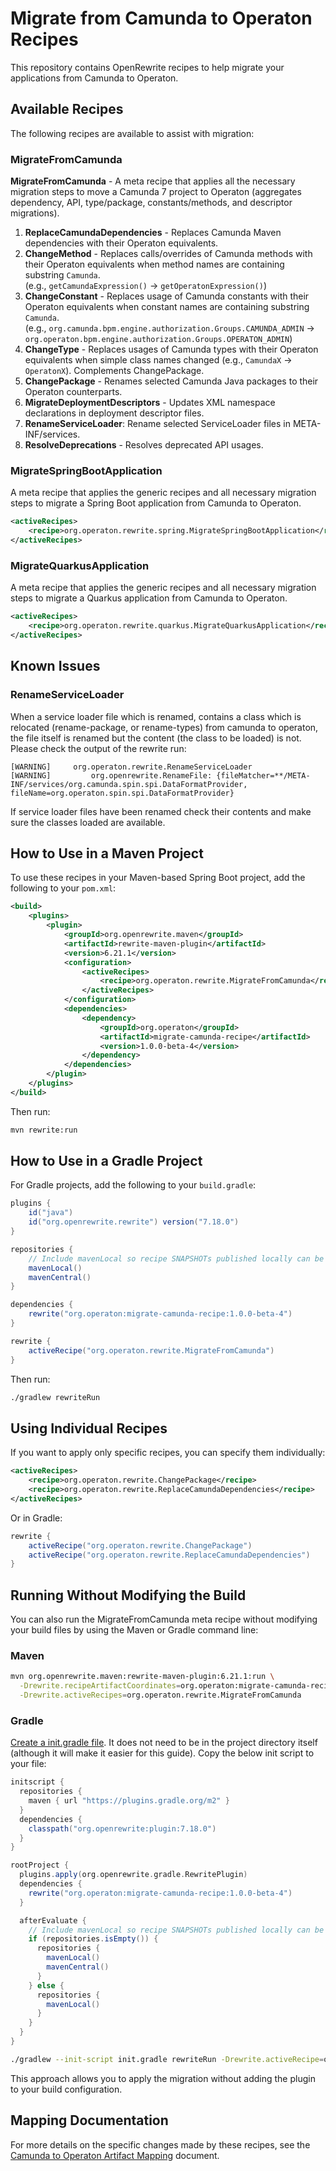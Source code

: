 # Migrate from Camunda to Operaton Recipes

This repository contains OpenRewrite recipes to help migrate your applications from Camunda to Operaton.

## Available Recipes

The following recipes are available to assist with migration:

### MigrateFromCamunda

**MigrateFromCamunda** - A meta recipe that applies all the necessary migration steps to move a Camunda 7 project to Operaton (aggregates dependency, API, type/package, constants/methods, and descriptor migrations).

1. **ReplaceCamundaDependencies** - Replaces Camunda Maven dependencies with their Operaton equivalents.
1. **ChangeMethod** - Replaces calls/overrides of Camunda methods with their Operaton equivalents when method names are containing substring `Camunda`.<br />(e.g., `getCamundaExpression()` -> `getOperatonExpression()`)
1. **ChangeConstant** - Replaces usage of Camunda constants with their Operaton equivalents when constant names
   are containing substring `Camunda`.<br />(e.g., `org.camunda.bpm.engine.authorization.Groups.CAMUNDA_ADMIN` -> `org.operaton.bpm.engine.authorization.Groups.OPERATON_ADMIN`)
1. **ChangeType** - Replaces usages of Camunda types with their Operaton equivalents when simple class names changed (e.g., `CamundaX` -> `OperatonX`). Complements ChangePackage.
1. **ChangePackage** - Renames selected Camunda Java packages to their Operaton counterparts.
1. **MigrateDeploymentDescriptors** - Updates XML namespace declarations in deployment descriptor files.
1. **RenameServiceLoader**: Rename selected ServiceLoader files in META-INF/services.
1. **ResolveDeprecations** - Resolves deprecated API usages.

### MigrateSpringBootApplication
A meta recipe that applies the generic recipes and all necessary migration steps to migrate a Spring Boot application from Camunda to Operaton.

```xml
<activeRecipes>
    <recipe>org.operaton.rewrite.spring.MigrateSpringBootApplication</recipe>
</activeRecipes>
```

### MigrateQuarkusApplication
A meta recipe that applies the generic recipes and all necessary migration steps to migrate a Quarkus application from Camunda to Operaton.

```xml
<activeRecipes>
    <recipe>org.operaton.rewrite.quarkus.MigrateQuarkusApplication</recipe>
</activeRecipes>
```

## Known Issues

### RenameServiceLoader

When a service loader file which is renamed, contains a class which is relocated (rename-package, or rename-types) from camunda to operaton, the file itself is renamed but the content (the class to be loaded) is not. Please check the output of the rewrite run:

```text
[WARNING]     org.operaton.rewrite.RenameServiceLoader
[WARNING]         org.openrewrite.RenameFile: {fileMatcher=**/META-INF/services/org.camunda.spin.spi.DataFormatProvider, fileName=org.operaton.spin.spi.DataFormatProvider}
```
If service loader files have been renamed check their contents and make sure the classes loaded are available. 

## How to Use in a Maven Project

To use these recipes in your Maven-based Spring Boot project, add the following to your `pom.xml`:

```xml
<build>
    <plugins>
        <plugin>
            <groupId>org.openrewrite.maven</groupId>
            <artifactId>rewrite-maven-plugin</artifactId>
            <version>6.21.1</version>
            <configuration>
                <activeRecipes>
                    <recipe>org.operaton.rewrite.MigrateFromCamunda</recipe>
                </activeRecipes>
            </configuration>
            <dependencies>
                <dependency>
                    <groupId>org.operaton</groupId>
                    <artifactId>migrate-camunda-recipe</artifactId>
                    <version>1.0.0-beta-4</version>
                </dependency>
            </dependencies>
        </plugin>
    </plugins>
</build>
```

Then run:

```bash
mvn rewrite:run
```

## How to Use in a Gradle Project

For Gradle projects, add the following to your `build.gradle`:

```groovy
plugins {
    id("java")
    id("org.openrewrite.rewrite") version("7.18.0")
}

repositories {
    // Include mavenLocal so recipe SNAPSHOTs published locally can be resolved
    mavenLocal()
    mavenCentral()
}

dependencies {
    rewrite("org.operaton:migrate-camunda-recipe:1.0.0-beta-4")
}

rewrite {
    activeRecipe("org.operaton.rewrite.MigrateFromCamunda")
}
```

Then run:

```bash
./gradlew rewriteRun
```

## Using Individual Recipes

If you want to apply only specific recipes, you can specify them individually:

```xml
<activeRecipes>
    <recipe>org.operaton.rewrite.ChangePackage</recipe>
    <recipe>org.operaton.rewrite.ReplaceCamundaDependencies</recipe>
</activeRecipes>
```

Or in Gradle:

```groovy
rewrite {
    activeRecipe("org.operaton.rewrite.ChangePackage")
    activeRecipe("org.operaton.rewrite.ReplaceCamundaDependencies")
}
```

## Running Without Modifying the Build

You can also run the MigrateFromCamunda meta recipe without modifying your build files by using the Maven or Gradle command line:

### Maven

```bash
mvn org.openrewrite.maven:rewrite-maven-plugin:6.21.1:run \
  -Drewrite.recipeArtifactCoordinates=org.operaton:migrate-camunda-recipe:1.0.0-beta-4 \
  -Drewrite.activeRecipes=org.operaton.rewrite.MigrateFromCamunda
```

### Gradle

[Create a init.gradle file](https://docs.openrewrite.org/running-recipes/running-rewrite-on-a-gradle-project-without-modifying-the-build). It does not need to be in the project directory itself (although it will make it easier for this guide). Copy the below init script to your file:

```groovy
initscript {
  repositories {
    maven { url "https://plugins.gradle.org/m2" }
  }
  dependencies {
    classpath("org.openrewrite:plugin:7.18.0")
  }
}

rootProject {
  plugins.apply(org.openrewrite.gradle.RewritePlugin)
  dependencies {
    rewrite("org.operaton:migrate-camunda-recipe:1.0.0-beta-4")
  }

  afterEvaluate {
    // Include mavenLocal so recipe SNAPSHOTs published locally can be resolved
    if (repositories.isEmpty()) {
      repositories {
        mavenLocal()
        mavenCentral()
      }
    } else {
      repositories {
        mavenLocal()
      }
    }
  }
}
```

```bash
./gradlew --init-script init.gradle rewriteRun -Drewrite.activeRecipe=org.operaton.rewrite.MigrateFromCamunda
```

This approach allows you to apply the migration without adding the plugin to your build configuration.

## Mapping Documentation

For more details on the specific changes made by these recipes, see the [Camunda to Operaton Artifact Mapping](camunda-to-operaton-mapping.md) document.
